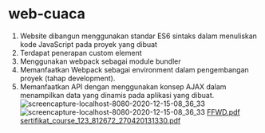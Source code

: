 # web-cuaca
1. Website dibangun menggunakan standar ES6 sintaks dalam menuliskan kode JavaScript pada proyek yang dibuat
2. Terdapat penerapan custom element
3. Menggunakan webpack sebagai module bundler
4. Memanfaatkan Webpack sebagai environment dalam pengembangan proyek (tahap development).
5. Memanfaatkan API dengan menggunakan konsep AJAX dalam menampilkan data yang dinamis pada aplikasi yang dibuat.
![screencapture-localhost-8080-2020-12-15-08_36_33](https://user-images.githubusercontent.com/50267676/102156843-02150e80-3eb1-11eb-9d75-a5423a9ed197.png)
![screencapture-localhost-8080-2020-12-15-08_36_33](https://user-images.githubusercontent.com/50267676/102156843-02150e80-3eb1-11eb-9d75-a5423a9ed197.png)
[FFWD.pdf](https://github.com/Ianphantom/web-cuaca/files/5692640/FFWD.pdf)
[sertifikat_course_123_812672_270420131330.pdf](https://github.com/Ianphantom/web-cuaca/files/5692641/sertifikat_course_123_812672_270420131330.pdf)
